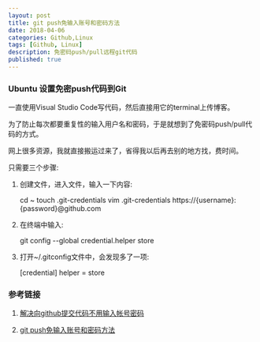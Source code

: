 ```yaml
---
layout: post
title: git push免输入账号和密码方法
date: 2018-04-06
categories: Github,Linux
tags: [Github, Linux]
description: 免密码push/pull远程git代码
published: true
---
```


### Ubuntu 设置免密push代码到Git

一直使用Visual Studio Code写代码，然后直接用它的terminal上传博客。

为了防止每次都要重复性的输入用户名和密码，于是就想到了免密码push/pull代码的方式。

网上很多资源，我就直接搬运过来了，省得我以后再去别的地方找，费时间。

只需要三个步骤: 

1. 创建文件，进入文件，输入一下内容:

    cd ~
    touch .git-credentials
    vim .git-credentials
    https://{username}:{password}@github.com

2. 在终端中输入:

    git config --global credential.helper store

3. 打开~/.gitconfig文件中，会发现多了一项:

    [credential]
    helper = store

### 参考链接

1. <a href="https://segmentfault.com/a/1190000008435592">解决向github提交代码不用输入帐号密码</a>

2. <a href="http://www.cnblogs.com/zhonghuasong/p/5975952.html">git push免输入账号和密码方法</a>